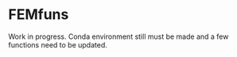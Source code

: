 # FEMfuns

Work in progress.
Conda environment still must be made and a few functions need to be updated.

